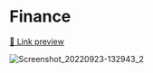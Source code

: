 # Finance

<a href="https://finance-black.vercel.app/">🔗 Link preview</a>

![Screenshot_20220923-132943_2](https://user-images.githubusercontent.com/75839810/192009085-a3f85c13-262c-4d9f-93b6-c00dfe8a827b.jpg)
